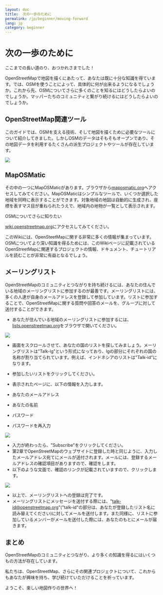 ```yaml
---
layout: doc
title:  次の一歩のために
permalink: /jp/beginner/moving-forward
lang: jp
category: beginner
---
```


次の一歩のために
========

ここまでの長い道のり、おつかれさまでした！

OpenStreetMapで地図を描くにあたって、あなたは既に十分な知識を得ています。では、OSMを使うことによって、具体的に何が出来るようになるでしょうか。これから先、OSMについてさらに多くのことを知るにはどうしたらよいのでしょうか。マッパーたちのコミュニティと繋がり続けるにはどうしたらよいのでしょうか。

OpenStreetMap関連ツール
------------------

このガイドでは、OSMを支える技術、そして地図を描くために必要なツールについて紹介してきました。しかしOSMのデータはそもそもオープンであり、その地図データを利用するたくさんの派生プロジェクトやツールが存在しています。

![]({{site.baseurl}}/images/jp_beg_ch8_image01.png)

MapOSMatic
----------

その中の一つにMapOSMaticがあります。ブラウザから[maposmatic.org](http://maposmatic.org/)へアクセスしてみてください。MapOSMaticはシンプルなツールで、いくつか選択した地域を同時に表示することができます。対象地域の地図は自動的に生成され、座標を表すマス目が重ねられたうえで、地域内の地物が一覧として表示されます。

OSMについてさらに知りたい

[wiki.openstreetmap.org](http://wiki.openstreetmap.org)にアクセスしてみてください。

このWikiには、OpenSteetMapに関する非常に多くの情報が集まっています。OSMについてより深い知識を得るためには、このWikiページに記載されているOpenStreetMapに関連するプロジェクトの情報、ドキュメント、チュートリアルを読むことが非常に有益となるでしょう。

メーリングリスト
--------

OpenStreetMapのコミュニティとつながりを持ち続けるには、あなたの住んでいる地域のメーリングリストに参加するのが最善です。メーリングリストには、多くの人達が自身のメールアドレスを登録して参加しています。リストに参加することで、OpenStreetMapに関する質問や回答のメールを、グループに対して送付することができます。

-  あなたが住んでいる地域のメーリングリストに参加するには、[lists.openstreetmap.org](http://lists.openstreetmap.org)をブラウザで開いてください。        

  ![]({{site.baseurl}}/images/jp_beg_ch8_image03.png)

-  画面をスクロールさせて、あなたの国のリストを探してみましょう。メーリングリストは"Talk-lg"という形式になっており、lgの部分にそれぞれの国の名称が割り当てられています。例えば、インドネシアのリストは"Talk-id"になります。
-  参加したいリストをクリックしてください。
-  表示されたページに、以下の情報を入力します。

-  あなたのメールアドレス
-  あなたの名前
-  パスワード
-  パスワードを再入力

  ![]({{site.baseurl}}/images/jp_beg_ch8_image02.png)

-  入力が終わったら、"Subscribe"をクリックしてください。
-  第2章でOpenStreetMapのウェブサイトに登録した時と同じように、入力したメールアドレス宛てにメールが送付されます。メールには、登録するメールアドレスの確認項目がありますので、確認をします。
-  以下のような文面で、確認のリンクが記載されていますので、クリックします。

  ![]({{site.baseurl}}/images/jp_beg_ch8_image04.png)

-  以上で、メーリングリストへの登録は完了です。
-  メーリングリストにメッセージを送付する際には、"talk-id@openstreetmap.org"("talk-id"の部分は、あなたが登録したリスト名に読み替えてください)に対してメールを送付します。また同様に、リストに参加しているメンバーがメールを送付した際には、あなたのもとにメールが届きます。

まとめ
---

OpenStreetMapのコミュニティとつながり、より多くの知識を得るにはいくつもの方法が存在しています。

私たちは、OpenStreetMap、さらにその関連プロジェクトについて、これからもあなたが興味を持ち、学び続けていただけることを祈っています。

ようこそ、楽しい地図作りの世界へ！


